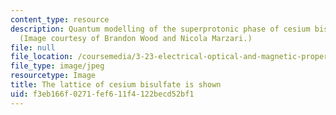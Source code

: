```yaml
---
content_type: resource
description: Quantum modelling of the superprotonic phase of cesium bisulfate, CsHSO4.
  (Image courtesy of Brandon Wood and Nicola Marzari.)
file: null
file_location: /coursemedia/3-23-electrical-optical-and-magnetic-properties-of-materials-fall-2007/f3eb166f0271fef611f4122becd52bf1_3-23f07-th.jpg
file_type: image/jpeg
resourcetype: Image
title: The lattice of cesium bisulfate is shown
uid: f3eb166f-0271-fef6-11f4-122becd52bf1
---
```

